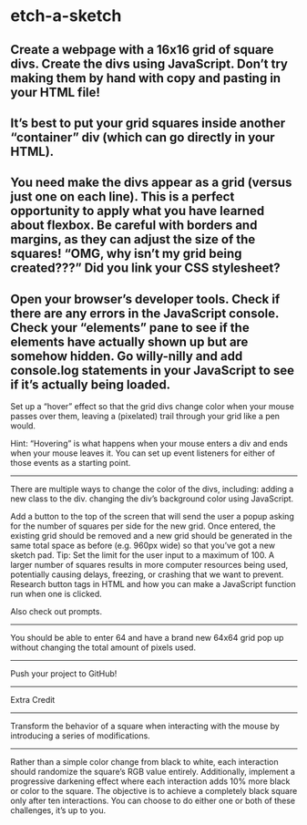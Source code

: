 # etch-a-sketch

Create a webpage with a 16x16 grid of square divs.
Create the divs using JavaScript. Don’t try making them by hand with copy and pasting in your HTML file!
-----
It’s best to put your grid squares inside another “container” div (which can go directly in your HTML).
----
You need make the divs appear as a grid (versus just one on each line). This is a perfect opportunity to apply what you have learned about flexbox.
Be careful with borders and margins, as they can adjust the size of the squares!
“OMG, why isn’t my grid being created???”
Did you link your CSS stylesheet?
----
Open your browser’s developer tools.
Check if there are any errors in the JavaScript console.
Check your “elements” pane to see if the elements have actually shown up but are somehow hidden.
Go willy-nilly and add console.log statements in your JavaScript to see if it’s actually being loaded.
---
Set up a “hover” effect so that the grid divs change color when your mouse passes over them, leaving a (pixelated) trail through your grid like a pen would.

Hint: “Hovering” is what happens when your mouse enters a div and ends when your mouse leaves it. You can set up event listeners for either of those events as a starting point.

---
There are multiple ways to change the color of the divs, including:
adding a new class to the div.
changing the div’s background color using JavaScript.


Add a button to the top of the screen that will send the user a popup asking for the number of squares per side for the new grid. Once entered, the existing grid should be removed and a new grid should be generated in the same total space as before (e.g. 960px wide) so that you’ve got a new sketch pad. Tip: Set the limit for the user input to a maximum of 100. A larger number of squares results in more computer resources being used, potentially causing delays, freezing, or crashing that we want to prevent.
Research button tags in HTML and how you can make a JavaScript function run when one is clicked.

Also check out prompts.

---
You should be able to enter 64 and have a brand new 64x64 grid pop up without changing the total amount of pixels used.

---
Push your project to GitHub!

**********************
Extra Credit
***
Transform the behavior of a square when interacting with the mouse by introducing a series of modifications.
***
Rather than a simple color change from black to white, each interaction should randomize the square’s RGB value entirely.
Additionally, implement a progressive darkening effect where each interaction adds 10% more black or color to the square. The objective is to achieve a completely black square only after ten interactions.
You can choose to do either one or both of these challenges, it’s up to you.